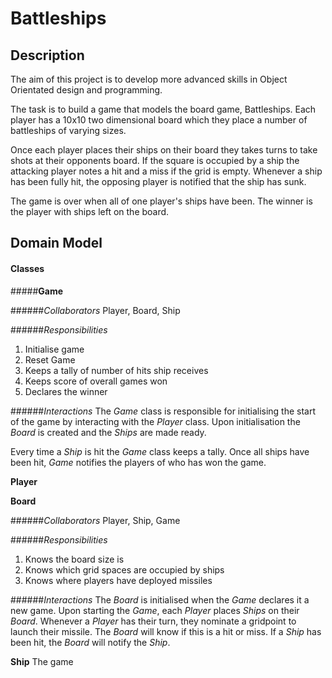 # Battleships

## Description

The aim of this project is to develop more advanced skills in Object Orientated design and programming.

The task is to build a game that models the board game, Battleships. Each player has a 10x10 two dimensional board which they place a number of battleships of varying sizes.

Once each player places their ships on their board they takes turns to take shots at their opponents board. If the square is occupied by a ship the attacking player notes a hit and a miss if the grid is empty.  Whenever a ship has been fully hit, the opposing player is notified that the ship has sunk.  

The game is over when all of one player's ships have been. The winner is the player with ships left on the board.

## Domain Model

#### Classes

#####**Game**

######*Collaborators*
Player, Board, Ship

######*Responsibilities*
1. Initialise game
2. Reset Game
3. Keeps a tally of number of hits ship receives
4. Keeps score of overall games won
5. Declares the winner

######*Interactions*
The *Game* class is responsible for initialising the start of the game
by interacting with the *Player* class. Upon initialisation the *Board*
is created and the *Ships* are made ready.

Every time a *Ship* is hit the *Game* class keeps a tally. Once all ships have been hit, *Game* notifies the players of who has won the game.

**Player**

**Board**

######*Collaborators*
Player, Ship, Game

######*Responsibilities*
1. Knows the board size is
2. Knows which grid spaces are occupied by ships
3. Knows where players have deployed missiles

######*Interactions*
The *Board* is initialised when the *Game* declares it a new game. Upon starting the *Game*, each *Player* places *Ships* on their *Board*.  Whenever a *Player* has their turn, they nominate a gridpoint to launch their missile.  The *Board* will know if this is a hit or miss.  If a *Ship* has been hit, the *Board* will notify the *Ship*.    

**Ship**
The game
